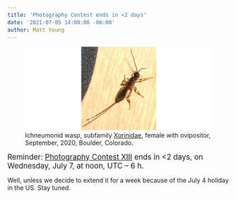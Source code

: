 ```yaml
---
title: 'Photography Contest ends in <2 days'
date: '2021-07-05 14:00:00 -06:00'
author: Matt Young
---
```


<figure>
<img src="/uploads/2021/DSC03625_Wasp_Xoridinae_600.jpg" alt="Wasp"/>

<figcaption>Ichneumonid wasp, subfamily <a href="https://en.wikipedia.org/wiki/Xoridinae">Xorinidae</a>, female with ovipositor, September, 2020, Boulder, Colorado.
</figcaption>
</figure>
<big>Reminder: <a href="https://pandasthumb.org/archives/2021/06/photography-contest-xiii.html">Photography Contest XIII</a> ends in <2 days, on Wednesday, July 7, at noon, UTC – 6 h.</big><br/>
  
Well, unless we decide to extend it for a week because of the July 4 holiday in the US. Stay tuned.
